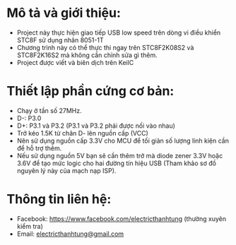 ﻿# Mô tả và giới thiệu:
* Project này thực hiện giao tiếp USB low speed trên dòng vi điều khiển STC8F sử dụng nhân 8051-1T
* Chương trình này có thể thực thi ngay trên STC8F2K08S2 và STC8F2K16S2 mà không cần chỉnh sửa gì thêm.
* Project được viết và biên dịch trên KeilC
# Thiết lập phần cứng cơ bản:
* Chạy ở tần số 27MHz.
* D-: P3.0
* D+: P3.1 và P3.2 (P3.1 và P3.2 phải được nối vào nhau)
* Trở kéo 1.5K từ chân D- lên nguồn cấp (VCC)
* Nên sử dụng nguồn cấp 3.3V cho MCU để tối giản số lượng linh kiện cần để hỗ trợ thêm.
* Nếu sử dụng nguồn 5V bạn sẽ cần thêm trở mà diode zener 3.3V hoặc 3.6V để tạo mức logic
cho hai đường tín hiệu USB (Tham khảo sơ đồ nguyên lý này của mạch nạp ISP).
# Thông tin liên hệ:
* Facebook: https://www.facebook.com/electricthanhtung (thường xuyên kiểm tra)
* Email: electricthanhtung@gmail.com
